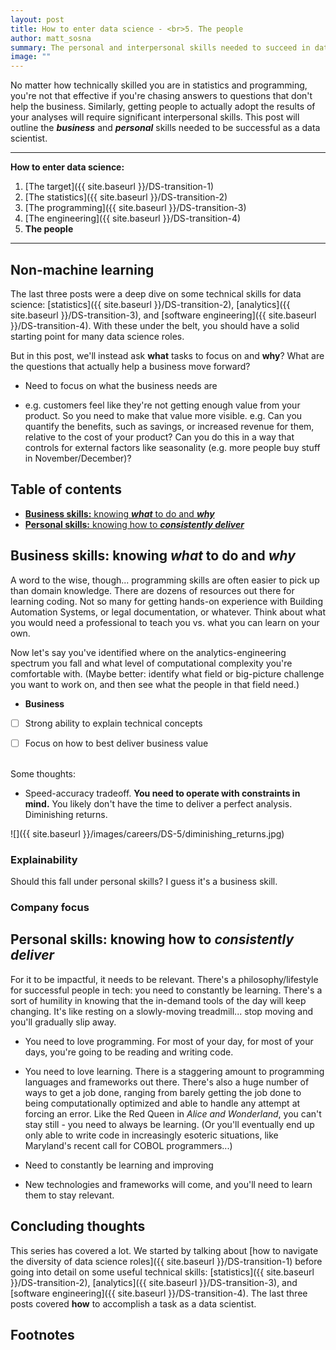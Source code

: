 ```yaml
---
layout: post
title: How to enter data science - <br>5. The people
author: matt_sosna
summary: The personal and interpersonal skills needed to succeed in data science
image: ""
---
```

No matter how technically skilled you are in statistics and programming, you're not that effective if you're chasing answers to questions that don't help the business. Similarly, getting people to actually adopt the results of your analyses will require significant interpersonal skills. This post will outline the _**business**_ and _**personal**_ skills needed to be successful as a data scientist.

---
**How to enter data science:**
1. [The target]({{  site.baseurl  }}/DS-transition-1)
2. [The statistics]({{  site.baseurl  }}/DS-transition-2)
3. [The programming]({{  site.baseurl  }}/DS-transition-3)
4. [The engineering]({{  site.baseurl  }}/DS-transition-4)
5. **The people**

---

## Non-machine learning
The last three posts were a deep dive on some technical skills for data science: [statistics]({{  site.baseurl  }}/DS-transition-2), [analytics]({{  site.baseurl  }}/DS-transition-3), and [software engineering]({{  site.baseurl  }}/DS-transition-4). With these under the belt, you should have a solid starting point for many data science roles.

But in this post, we'll instead ask **what** tasks to focus on and **why**? What are the questions that actually help a business move forward?

* Need to focus on what the business needs are
 - e.g. customers feel like they're not getting enough value from your product. So you need to make that value more visible. e.g. Can you quantify the benefits, such as savings, or increased revenue for them, relative to the cost of your product? Can you do this in a way that controls for external factors like seasonality (e.g. more people buy stuff in November/December)?


## Table of contents
* [**Business skills:** knowing _**what**_ to do and _**why**_](#business-skills-knowing-what-to-do-and-why)
* [**Personal skills:** knowing how to _**consistently deliver**_](#personal-skills-knowing-how-to-consistently-deliver)


## Business skills: knowing *what* to do and *why*
A word to the wise, though... programming skills are often easier to pick up than domain knowledge. There are dozens of resources out there for learning coding. Not so many for getting hands-on experience with Building Automation Systems, or legal documentation, or whatever. Think about what you would need a professional to teach you vs. what you can learn on your own.

Now let's say you've identified where on the analytics-engineering spectrum you fall and what level of computational complexity you're comfortable with. (Maybe better: identify what field or big-picture challenge you want to work on, and then see what the people in that field need.)

* **Business**
- [ ] Strong ability to explain technical concepts
- [ ] Focus on how to best deliver business value <br><br>


Some thoughts:
* Speed-accuracy tradeoff. **You need to operate with constraints in mind.** You likely don't have the time to deliver a perfect analysis. Diminishing returns.

![]({{  site.baseurl  }}/images/careers/DS-5/diminishing_returns.jpg)


### Explainability
Should this fall under personal skills? I guess it's a business skill.

### Company focus

## Personal skills: knowing how to *consistently deliver*
For it to be impactful, it needs to be relevant. There's a philosophy/lifestyle for successful people in tech: you need to constantly be learning. There's a sort of humility in knowing that the in-demand tools of the day will keep changing. It's like resting on a slowly-moving treadmill... stop moving and you'll gradually slip away.

* You need to love programming. For most of your day, for most of your days, you're going to be reading and writing code.
* You need to love learning. There is a staggering amount to programming languages and frameworks out there. There's also a huge number of ways to get a job done, ranging from barely getting the job done to being computationally optimized and able to handle any attempt at forcing an error. Like the Red Queen in *Alice and Wonderland*, you can't stay still - you need to always be learning. (Or you'll eventually end up only able to write code in increasingly esoteric situations, like Maryland's recent call for COBOL programmers...)

* Need to constantly be learning and improving
* New technologies and frameworks will come, and you'll need to learn them to stay relevant.

## Concluding thoughts
This series has covered a lot. We started by talking about [how to navigate the diversity of data science roles]({{  site.baseurl  }}/DS-transition-1) before going into detail on some useful technical skills: [statistics]({{  site.baseurl  }}/DS-transition-2), [analytics]({{  site.baseurl  }}/DS-transition-3), and [software engineering]({{  site.baseurl  }}/DS-transition-4). The last three posts covered **how** to accomplish a task as a data scientist.

## Footnotes
